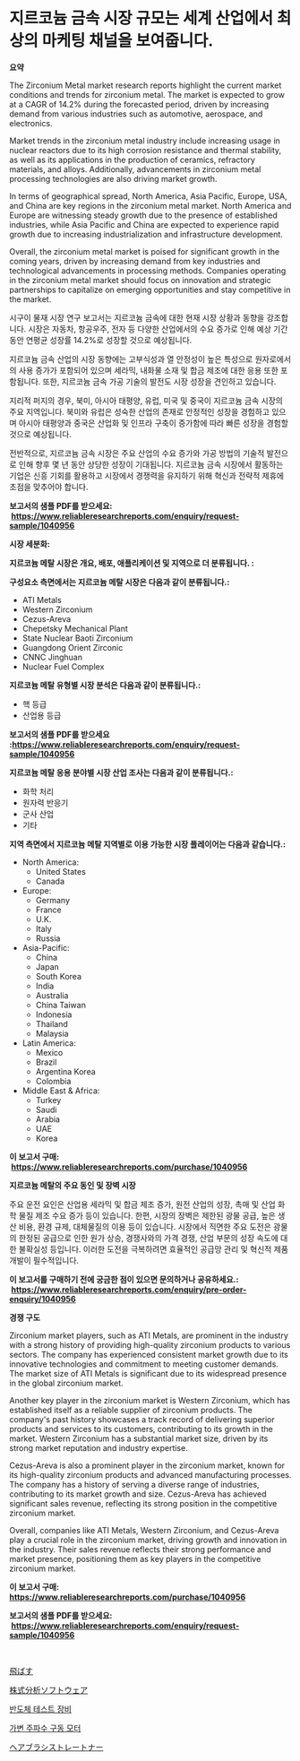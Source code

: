 <p><h1>지르코늄 금속 시장 규모는 세계 산업에서 최상의 마케팅 채널을 보여줍니다.</h1></p><p><strong>요약</strong></p>
<p><p>The Zirconium Metal market research reports highlight the current market conditions and trends for zirconium metal. The market is expected to grow at a CAGR of 14.2% during the forecasted period, driven by increasing demand from various industries such as automotive, aerospace, and electronics.</p><p>Market trends in the zirconium metal industry include increasing usage in nuclear reactors due to its high corrosion resistance and thermal stability, as well as its applications in the production of ceramics, refractory materials, and alloys. Additionally, advancements in zirconium metal processing technologies are also driving market growth.</p><p>In terms of geographical spread, North America, Asia Pacific, Europe, USA, and China are key regions in the zirconium metal market. North America and Europe are witnessing steady growth due to the presence of established industries, while Asia Pacific and China are expected to experience rapid growth due to increasing industrialization and infrastructure development.</p><p>Overall, the zirconium metal market is poised for significant growth in the coming years, driven by increasing demand from key industries and technological advancements in processing methods. Companies operating in the zirconium metal market should focus on innovation and strategic partnerships to capitalize on emerging opportunities and stay competitive in the market. </p><p>시구이 물재 시장 연구 보고서는 지르코늄 금속에 대한 현재 시장 상황과 동향을 강조합니다. 시장은 자동차, 항공우주, 전자 등 다양한 산업에서의 수요 증가로 인해 예상 기간 동안 연평균 성장률 14.2%로 성장할 것으로 예상됩니다.</p><p>지르코늄 금속 산업의 시장 동향에는 고부식성과 열 안정성이 높은 특성으로 원자로에서의 사용 증가가 포함되어 있으며 세라믹, 내화물 소재 및 합금 제조에 대한 응용 또한 포함됩니다. 또한, 지르코늄 금속 가공 기술의 발전도 시장 성장을 견인하고 있습니다.</p><p>지리적 퍼지의 경우, 북미, 아시아 태평양, 유럽, 미국 및 중국이 지르코늄 금속 시장의 주요 지역입니다. 북미와 유럽은 성숙한 산업의 존재로 안정적인 성장을 경험하고 있으며 아시아 태평양과 중국은 산업화 및 인프라 구축이 증가함에 따라 빠른 성장을 경험할 것으로 예상됩니다.</p><p>전반적으로, 지르코늄 금속 시장은 주요 산업의 수요 증가와 가공 방법의 기술적 발전으로 인해 향후 몇 년 동안 상당한 성장이 기대됩니다. 지르코늄 금속 시장에서 활동하는 기업은 신흥 기회를 활용하고 시장에서 경쟁력을 유지하기 위해 혁신과 전략적 제휴에 초점을 맞추어야 합니다.</p></p>
<p><strong>보고서의 샘플 PDF를 받으세요: &nbsp;<a href="https://www.reliableresearchreports.com/enquiry/request-sample/1040956">https://www.reliableresearchreports.com/enquiry/request-sample/1040956</a></strong></p>
<p><strong>시장 세분화:</strong></p>
<p><strong> 지르코늄 메탈 시장은 개요, 배포, 애플리케이션 및 지역으로 더 분류됩니다. :</strong></p>
<p><strong>구성요소 측면에서는 지르코늄 메탈 시장은 다음과 같이 분류됩니다.:</strong></p>
<p><ul><li>ATI Metals</li><li>Western Zirconium</li><li>Cezus-Areva</li><li>Chepetsky Mechanical Plant</li><li>State Nuclear Baoti Zirconium</li><li>Guangdong Orient Zirconic</li><li>CNNC Jinghuan</li><li>Nuclear Fuel Complex</li></ul></p>
<p><strong> 지르코늄 메탈 유형별 시장 분석은 다음과 같이 분류됩니다.:</strong></p>
<p><ul><li>핵 등급</li><li>산업용 등급</li></ul></p>
<p><strong>보고서의 샘플 PDF를 받으세요 :<a href="https://www.reliableresearchreports.com/enquiry/request-sample/1040956">https://www.reliableresearchreports.com/enquiry/request-sample/1040956</a></strong></p>
<p><strong> 지르코늄 메탈 응용 분야별 시장 산업 조사는 다음과 같이 분류됩니다.:</strong></p>
<p><ul><li>화학 처리</li><li>원자력 반응기</li><li>군사 산업</li><li>기타</li></ul></p>
<p><strong>지역 측면에서 지르코늄 메탈 지역별로 이용 가능한 시장 플레이어는 다음과 같습니다.:</strong></p>
<p><ul>
    <li>
        North America:
        <ul>
            <li>United States</li>
            <li>Canada</li>
        </ul>
    </li>
    <li>
        Europe:
        <ul>
            <li>Germany</li>
            <li>France</li>
            <li>U.K.</li>
            <li>Italy</li>
            <li>Russia</li>
        </ul>
    </li>
    <li>
        Asia-Pacific:
        <ul>
            <li>China</li>
            <li>Japan</li>
            <li>South Korea</li>
            <li>India</li>
            <li>Australia</li>
            <li>China Taiwan</li>
            <li>Indonesia</li>
            <li>Thailand</li>
            <li>Malaysia</li>
        </ul>
    </li>
    <li>
        Latin America:
        <ul>
            <li>Mexico</li>
            <li>Brazil</li>
            <li>Argentina Korea</li>
            <li>Colombia</li>
        </ul>
    </li>
    <li>
        Middle East & Africa:
        <ul>
            <li>Turkey</li>
            <li>Saudi</li>
            <li>Arabia</li>
            <li>UAE</li>
            <li>Korea</li>
        </ul>
    </li>
    </ul></p>
<p><strong>이 보고서 구매: &nbsp;<a href="https://www.reliableresearchreports.com/purchase/1040956">https://www.reliableresearchreports.com/purchase/1040956</a></strong></p>
<p><strong>지르코늄 메탈의 주요 동인 및 장벽 시장</strong></p>
<p><p>주요 운전 요인은 산업용 세라믹 및 합금 제조 증가, 원전 산업의 성장, 촉매 및 산업 화학 물질 제조 수요 증가 등이 있습니다. 한편, 시장의 장벽은 제한된 광물 공급, 높은 생산 비용, 환경 규제, 대체물질의 이용 등이 있습니다. 시장에서 직면한 주요 도전은 광물의 한정된 공급으로 인한 원가 상승, 경쟁사와의 가격 경쟁, 산업 부문의 성장 속도에 대한 불확실성 등입니다. 이러한 도전을 극복하려면 효율적인 공급망 관리 및 혁신적 제품 개발이 필수적입니다.</p></p>
<p><strong>이 보고서를 구매하기 전에 궁금한 점이 있으면 문의하거나 공유하세요.: &nbsp;<a href="https://www.reliableresearchreports.com/enquiry/pre-order-enquiry/1040956">https://www.reliableresearchreports.com/enquiry/pre-order-enquiry/1040956</a></strong></p>
<p><strong>경쟁 구도</strong></p>
<p><p>Zirconium market players, such as ATI Metals, are prominent in the industry with a strong history of providing high-quality zirconium products to various sectors. The company has experienced consistent market growth due to its innovative technologies and commitment to meeting customer demands. The market size of ATI Metals is significant due to its widespread presence in the global zirconium market.</p><p>Another key player in the zirconium market is Western Zirconium, which has established itself as a reliable supplier of zirconium products. The company's past history showcases a track record of delivering superior products and services to its customers, contributing to its growth in the market. Western Zirconium has a substantial market size, driven by its strong market reputation and industry expertise.</p><p>Cezus-Areva is also a prominent player in the zirconium market, known for its high-quality zirconium products and advanced manufacturing processes. The company has a history of serving a diverse range of industries, contributing to its market growth and size. Cezus-Areva has achieved significant sales revenue, reflecting its strong position in the competitive zirconium market.</p><p>Overall, companies like ATI Metals, Western Zirconium, and Cezus-Areva play a crucial role in the zirconium market, driving growth and innovation in the industry. Their sales revenue reflects their strong performance and market presence, positioning them as key players in the competitive zirconium market.</p></p>
<p><strong>이 보고서 구매: &nbsp; <a href="https://www.reliableresearchreports.com/purchase/1040956">https://www.reliableresearchreports.com/purchase/1040956</a></strong></p>
<p><strong>보고서의 샘플 PDF를 받으세요: &nbsp;<a href="https://www.reliableresearchreports.com/enquiry/request-sample/1040956">https://www.reliableresearchreports.com/enquiry/request-sample/1040956</a></strong><strong></strong></p>
<p>&nbsp;</p>
<p><p><a href="https://medium.com/@camilcosta76856/flng%E5%B8%82%E5%A0%B4%E5%B1%95%E6%9C%9B-%E6%A5%AD%E7%95%8C%E6%A6%82%E8%A6%81%E3%81%A8%E4%BA%88%E6%B8%AC-2024%E5%B9%B4%E3%81%8B%E3%82%892031%E5%B9%B4-c27cad2bc71d">飛ばす</a></p><p><a href="https://medium.com/@lewis15david/%E6%A0%AA%E5%BC%8F%E5%88%86%E6%9E%90%E3%82%BD%E3%83%95%E3%83%88%E3%82%A6%E3%82%A7%E3%82%A2%E3%81%AE%E5%B8%82%E5%A0%B4%E3%82%B7%E3%82%A7%E3%82%A2%E3%81%AE%E6%8E%A8%E7%A7%BB%E3%81%A8%E5%B8%82%E5%A0%B4%E6%88%90%E9%95%B7%E3%83%88%E3%83%AC%E3%83%B3%E3%83%892024%E5%B9%B4%E3%81%8B%E3%82%892031%E5%B9%B4%E3%81%BE%E3%81%A7-71d65e2a8431">株式分析ソフトウェア</a></p><p><a href="https://medium.com/@giovanileannon/%EB%B0%98%EB%8F%84%EC%B2%B4-%ED%85%8C%EC%8A%A4%ED%8A%B8-%EC%9E%A5%EB%B9%84-%EC%8B%9C%EC%9E%A5-%EC%A0%84%EB%A7%9D-%EC%82%B0%EC%97%85-%EA%B0%9C%EC%9A%94-%EB%B0%8F-%EC%98%88%EC%B8%A1-2024%EB%85%84%EB%B6%80%ED%84%B0-2031%EB%85%84%EA%B9%8C%EC%A7%80-d6dda2388df0">반도체 테스트 장비</a></p><p><a href="https://medium.com/@angelardelean202220221/%EB%B3%80%EC%88%98-%EC%A3%BC%ED%8C%8C%EC%88%98-%EB%93%9C%EB%9D%BC%EC%9D%B4%EB%B8%8C-%EB%AA%A8%ED%84%B0-%EC%8B%9C%EC%9E%A5-2031%EB%85%84%EA%B9%8C%EC%A7%80%EC%9D%98-%ED%8A%B8%EB%A0%8C%EB%93%9C-%EC%98%88%EC%B8%A1-%EB%B0%8F-%EA%B2%BD%EC%9F%81-%EB%B6%84%EC%84%9D-45a06f0c9a28">가변 주파수 구동 모터</a></p><p><a href="https://github.com/KaydenJohns1964/Market-Research-Report-List-1/blob/main/614367517037.md">ヘアブラシストレートナー</a></p></p>